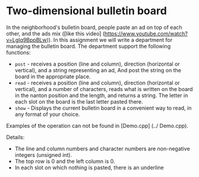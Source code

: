 
# Two-dimensional bulletin board

In the neighborhood's bulletin board, people paste an ad on top of each other, and the ads mix ([like this video] (https://www.youtube.com/watch?v=LgIq9BppBLw)).
In this assignment we will write a department for managing the bulletin board.
The department support the following functions:

* `post` - receives a position (line and column), direction (horizontal or vertical), and a string representing an ad,
And post the string on the board in the appropriate place.
* `read` - receives a position (line and column), direction (horizontal or vertical), and a number of characters, reads what is written on the board in the nanton position and the length, and returns a string. The letter in each slot on the board is the last letter pasted there.
* `show` - Displays the current bulletin board in a convenient way to read, in any format of your choice.

Examples of the operation can not be found in [Demo.cpp] (../ Demo.cpp).

Details:

* The line and column numbers and character numbers are non-negative integers (unsigned int).
* The top row is 0 and the left column is 0.
* In each slot on which nothing is pasted, there is an underline
